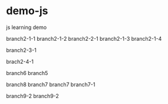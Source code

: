 # demo-js
js learning demo

branch2-1-1
branch2-1-2
branch2-2-1
branch2-1-3
branch2-1-4

branch2-3-1

brach2-4-1

branch6
branch5

branch8
branch7
branch7
branch7-1


branch9-2
branch9-2
